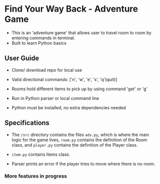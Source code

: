 # Find Your Way Back - Adventure Game

* This is an 'adventure game' that allows user to travel room to room by entering commands in terminal. 
* Built to learn Python basics


## User Guide
* Clone/ download repo for local use

* Valid directional commands: ['n', 'w', 'e', 's', 'q'(quit)]

* Rooms hold different items to pick up by using command 'get' or 'g'

* Run in Python parser or local command line

* Python must be installed, no extra dependencies needed


## Specifications
* The `/src` directory contains the files `adv.py`, which is where the main logic for the game lives, `room.py` contains the definition of the Room class, and `player.py` contains the definition of the Player class.

* `item.py` contains Items class.

* Parser prints an error if the player tries to move where there is no room.



### More features in progress

 

